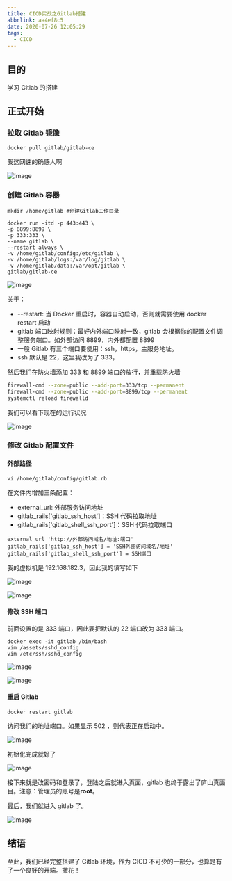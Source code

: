 ```yaml
---
title: CICD实战之Gitlab搭建
abbrlink: aa4ef8c5
date: 2020-07-26 12:05:29
tags:
  - CICD
---
```


## 目的

学习 Gitlab 的搭建

## 正式开始

### 拉取 Gitlab 镜像

```
docker pull gitlab/gitlab-ce
```

我这网速的确感人啊

![image](https://cdn.jsdelivr.net/gh/kitety/blog_img/2020-9-24/1600930371197-image.png)

<!-- more -->

### 创建 Gitlab 容器

```
mkdir /home/gitlab #创建Gitlab工作目录

docker run -itd -p 443:443 \
-p 8899:8899 \
-p 333:333 \
--name gitlab \
--restart always \
-v /home/gitlab/config:/etc/gitlab \
-v /home/gitlab/logs:/var/log/gitlab \
-v /home/gitlab/data:/var/opt/gitlab \
gitlab/gitlab-ce
```

![image](https://cdn.jsdelivr.net/gh/kitety/blog_img/2020-9-24/1600930382739-image.png)

关于：

- --restart: 当 Docker 重启时，容器自动启动，否则就需要使用 docker restart 启动
- gitlab 端口映射规则：最好内外端口映射一致，gitlab 会根据你的配置文件调整服务端口。如外部访问 8899，内外都配置 8899
- 一般 Gitlab 有三个端口要使用：ssh，https，主服务地址。
- ssh 默认是 22，这里我改为了 333，

然后我们在防火墙添加 333 和 8899 端口的放行，并重载防火墙

```bash
firewall-cmd --zone=public --add-port=333/tcp --permanent
firewall-cmd --zone=public --add-port=8899/tcp --permanent
systemctl reload firewalld
```

我们可以看下现在的运行状况

![image](https://cdn.jsdelivr.net/gh/kitety/blog_img/2020-9-24/1600930391115-image.png)

### 修改 Gitlab 配置文件

#### 外部路径

```
vi /home/gitlab/config/gitlab.rb
```

在文件内增加三条配置：

- external_url: 外部服务访问地址
- gitlab_rails['gitlab_ssh_host']：SSH 代码拉取地址
- gitlab_rails['gitlab_shell_ssh_port']：SSH 代码拉取端口

```
external_url 'http://外部访问域名/地址:端口'
gitlab_rails['gitlab_ssh_host'] = 'SSH外部访问域名/地址'
gitlab_rails['gitlab_shell_ssh_port'] = SSH端口
```

我的虚拟机是 192.168.182.3，因此我的填写如下

![image](https://cdn.jsdelivr.net/gh/kitety/blog_img/2020-9-24/1600930401361-image.png)

![image](https://cdn.jsdelivr.net/gh/kitety/blog_img/2020-9-24/1600930406859-image.png)

#### 修改 SSH 端口

前面设置的是 333 端口，因此要把默认的 22 端口改为 333 端口。

```
docker exec -it gitlab /bin/bash
vim /assets/sshd_config
vim /etc/ssh/sshd_config
```

![image](https://cdn.jsdelivr.net/gh/kitety/blog_img/2020-9-24/1600930425027-image.png)

![image](https://cdn.jsdelivr.net/gh/kitety/blog_img/2020-9-24/1600930430871-image.png)

#### 重启 Gitlab

```
docker restart gitlab
```

访问我们的地址端口。如果显示 502 ，则代表正在启动中。

![image](https://cdn.jsdelivr.net/gh/kitety/blog_img/2020-9-24/1600930439978-image.png)

初始化完成就好了

![image](https://cdn.jsdelivr.net/gh/kitety/blog_img/2020-9-24/1600930448387-image.png)

接下来就是改密码和登录了，登陆之后就进入页面，gitlab 也终于露出了庐山真面目。注意：管理员的账号是**root**。

最后，我们就进入 gitlab 了。

![image](https://cdn.jsdelivr.net/gh/kitety/blog_img/2020-9-24/1600930458016-image.png)

## 结语

至此，我们已经完整搭建了 Gitlab 环境，作为 CICD 不可少的一部分，也算是有了一个良好的开端。撒花！
